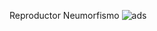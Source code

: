 Reproductor Neumorfismo
![ads](https://user-images.githubusercontent.com/89490354/166123977-c90876f7-1817-463d-b14d-10278840c32c.png)
